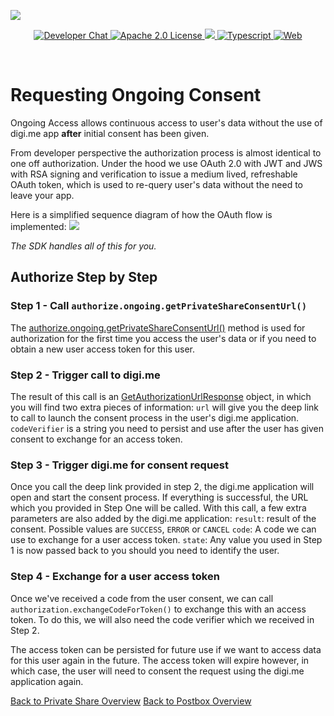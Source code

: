![](https://securedownloads.digi.me/partners/digime/SDKReadmeBanner.png)
<p align="center">
    <a href="https://developers.digi.me/slack/join">
        <img src="https://img.shields.io/badge/chat-slack-blueviolet.svg" alt="Developer Chat">
    </a>
    <a href="LICENSE">
        <img src="https://img.shields.io/badge/license-apache 2.0-blue.svg" alt="Apache 2.0 License">
    </a>
    <a href="#">
    	<img src="https://img.shields.io/badge/build-passing-brightgreen.svg">
    </a>
    <a href="https://www.typescriptlang.org/">
        <img src="https://img.shields.io/badge/language-typescript-ff69b4.svg" alt="Typescript">
    </a>
    <a href="https://developers.digi.me/">
        <img src="https://img.shields.io/badge/web-digi.me-red.svg" alt="Web">
    </a>
</p>

<br>

# Requesting Ongoing Consent

Ongoing Access allows continuous access to user's data without the use of digi.me app **after** initial consent has been given.

From developer perspective the authorization process is almost identical to one off authorization. Under the hood we use OAuth 2.0 with JWT and JWS with RSA signing and verification to issue a medium lived, refreshable OAuth token, which is used to re-query user's data without the need to leave your app.

Here is a simplified sequence diagram of how the OAuth flow is implemented:
![](https://securedownloads.digi.me/partners/digime/OngoingAccess.png)

*The SDK handles all of this for you.*

## Authorize Step by Step

### Step 1 - Call `authorize.ongoing.getPrivateShareConsentUrl()`
The [authorize.ongoing.getPrivateShareConsentUrl()](#AuthorizeOngoingAccess) method is used for authorization for the first time you access the user's data or if you need to obtain a new user access token for this user. 

### Step 2 - Trigger call to digi.me
The result of this call is an [GetAuthorizationUrlResponse](#GetAuthorizationUrlResponse) object, in which you will find two extra pieces of information: 
`url` will give you the deep link to call to launch the consent process in the user's digi.me application.
`codeVerifier` is a string you need to persist and use after the user has given consent to exchange for an access token.

### Step 3 - Trigger digi.me for consent request
Once you call the deep link provided in step 2, the digi.me application will open and start the consent process. If everything is successful, the URL which you provided in Step One will be called. With this call, a few extra parameters are also added by the digi.me application:
`result`: result of the consent. Possible values are `SUCCESS`, `ERROR` or `CANCEL`
`code`: A code we can use to exchange for a user access token.
`state`: Any value you used in Step 1 is now passed back to you should you need to identify the user.

### Step 4 - Exchange for a user access token
Once we've received a code from the user consent, we can call `authorization.exchangeCodeForToken()` to exchange this with an access token. To do this, we will also need the code verifier which we received in Step 2.

The access token can be persisted for future use if we want to access data for this user again in the future. The access token will expire however, in which case, the user will need to consent the request using the digi.me application again.

[Back to Private Share Overview](./pull-data-overview.md)
[Back to Postbox Overview](./push-data-overview.md)
